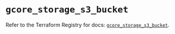# `gcore_storage_s3_bucket`

Refer to the Terraform Registry for docs: [`gcore_storage_s3_bucket`](https://registry.terraform.io/providers/g-core/gcore/0.31.1/docs/resources/storage_s3_bucket).
